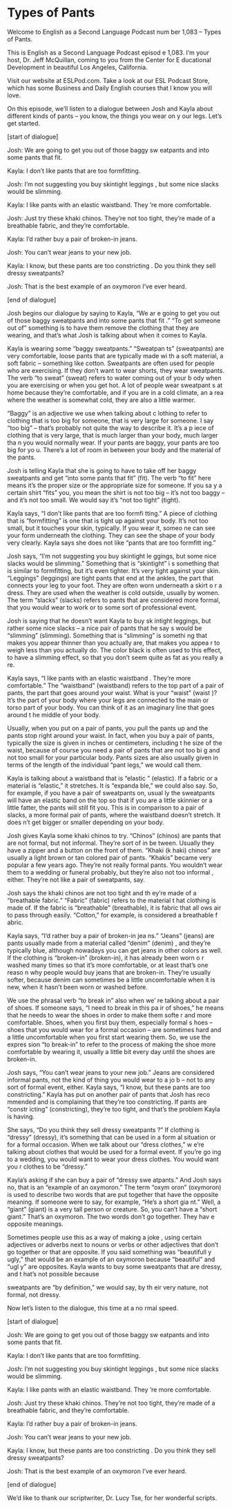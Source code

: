 # Types of Pants

Welcome to English as a Second Language Podcast num ber 1,083 – Types of Pants.

This is English as a Second Language Podcast episod e 1,083. I’m your host, Dr. Jeff McQuillan, coming to you from the Center for E ducational Development in beautiful Los Angeles, California.

Visit our website at ESLPod.com. Take a look at our  ESL Podcast Store, which has some Business and Daily English courses that I know you will love.

On this episode, we’ll listen to a dialogue between  Josh and Kayla about different kinds of pants – you know, the things you wear on y our legs. Let’s get started.

[start of dialogue]

Josh: We are going to get you out of those baggy sw eatpants and into some pants that fit.

Kayla: I don’t like pants that are too formfitting.

Josh: I’m not suggesting you buy skintight leggings , but some nice slacks would be slimming.

Kayla: I like pants with an elastic waistband. They ’re more comfortable.

Josh: Just try these khaki chinos. They’re not too tight, they’re made of a breathable fabric, and they’re comfortable.

Kayla: I’d rather buy a pair of broken-in jeans.

Josh: You can’t wear jeans to your new job.

Kayla: I know, but these pants are too constricting . Do you think they sell dressy sweatpants?

Josh: That is the best example of an oxymoron I’ve ever heard.

[end of dialogue]

Josh begins our dialogue by saying to Kayla, “We ar e going to get you out of those baggy sweatpants and into some pants that fit .” “To get someone out of” something is to have them remove the clothing that they are wearing, and that’s what Josh is talking about when it comes to Kayla.

Kayla is wearing some “baggy sweatpants.” “Sweatpan ts” (sweatpants) are very comfortable, loose pants that are typically made wi th a soft material, a soft fabric – something like cotton. Sweatpants are often used for people who are exercising. If they don’t want to wear shorts, they  wear sweatpants. The verb “to sweat” (sweat) refers to water coming out of your b ody when you are exercising or when you get hot. A lot of people wear sweatpant s at home because they’re comfortable, and if you are in a cold climate, an a rea where the weather is somewhat cold, they are also a little warmer.

“Baggy” is an adjective we use when talking about c lothing to refer to clothing that is too big for someone, that is very large for  someone. I say “too big” – that’s probably not quite the way to describe it. It’s a p iece of clothing that is very large, that is much larger than your body, much larger tha n you would normally wear. If your pants are baggy, your pants are too big for yo u. There’s a lot of room in between your body and the material of the pants.

Josh is telling Kayla that she is going to have to take off her baggy sweatpants and get “into some pants that fit” (fit). The verb “to fit” here means it’s the proper size or the appropriate size for someone. If you sa y a certain shirt “fits” you, you mean the shirt is not too big – it’s not too baggy – and it’s not too small. We would say it’s “not too tight” (tight).

Kayla says, “I don’t like pants that are too formfi tting.” A piece of clothing that is “formfitting” is one that is tight up against your body. It’s not too small, but it touches your skin, typically. If you wear it, someo ne can see your form underneath the clothing. They can see the shape of your body very clearly. Kayla says she does not like “pants that are too formfitt ing.”

Josh says, “I’m not suggesting you buy skintight le ggings, but some nice slacks would be slimming.” Something that is “skintight” i s something that is similar to formfitting, but it’s even tighter. It’s very tight  against your skin. “Leggings” (leggings) are tight pants that end at the ankles, the part that connects your leg to your foot. They are often worn underneath a skirt o r a dress. They are used when the weather is cold outside, usually by women. The term “slacks” (slacks) refers to pants that are considered more formal, that you would wear to work or to some sort of professional event.

Josh is saying that he doesn’t want Kayla to buy sk intight leggings, but rather some nice slacks – a nice pair of pants that he say s would be “slimming” (slimming). Something that is “slimming” is somethi ng that makes you appear thinner than you actually are, that makes you appea r to weigh less than you actually do. The color black is often used to this effect, to have a slimming effect, so that you don’t seem quite as fat as you really a re.

Kayla says, “I like pants with an elastic waistband . They’re more comfortable.” The “waistband” (waistband) refers to the top part of a pair of pants, the part that goes around your waist. What is your “waist” (waist )? It’s the part of your body where your legs are connected to the main or torso part of your body. You can think of it as an imaginary line that goes around t he middle of your body.

Usually, when you put on a pair of pants, you pull the pants up and the pants stop right around your waist. In fact, when you buy  a pair of pants, typically the size is given in inches or centimeters, including t he size of the waist, because of course you need a pair of pants that are not too bi g and not too small for your particular body. Pants sizes are also usually given  in terms of the length of the individual “pant legs,” we would call them.

Kayla is talking about a waistband that is “elastic ” (elastic). If a fabric or a material is “elastic,” it stretches. It is “expanda ble,” we could also say. So, for example, if you have a pair of sweatpants on, usual ly the sweatpants will have an elastic band on the top so that if you are a little  skinnier or a little fatter, the pants will still fit you. This is in comparison to a pair  of slacks, a more formal pair of pants, where the waistband doesn’t stretch. It does n’t get bigger or smaller depending on your body.

Josh gives Kayla some khaki chinos to try. “Chinos”  (chinos) are pants that are not formal, but not informal. They’re sort of in be tween. Usually they have a zipper and a button on the front of them. “Khaki (k haki) chinos” are usually a light brown or tan colored pair of pants. “Khakis” became  very popular a few years ago. They’re not really formal pants. You wouldn’t wear them to a wedding or funeral probably, but they’re also not too informal , either. They’re not like a pair of sweatpants, say.

Josh says the khaki chinos are not too tight and th ey’re made of a “breathable fabric.” “Fabric” (fabric) refers to the material t hat clothing is made of. If the fabric is “breathable” (breathable), it is fabric that all ows air to pass through easily. “Cotton,” for example, is considered a breathable f abric.

Kayla says, “I’d rather buy a pair of broken-in jea ns.” “Jeans” (jeans) are pants usually made from a material called “denim” (denim) , and they’re typically blue, although nowadays you can get jeans in other colors  as well. If the clothing is “broken-in” (broken-in), it has already been worn o r washed many times so that it’s more comfortable, or at least that’s one reaso n why people would buy jeans that are broken-in. They’re usually softer, because  denim can sometimes be a little uncomfortable when it is new, when it hasn’t  been worn or washed before.

We use the phrasal verb “to break in” also when we’ re talking about a pair of shoes. If someone says, “I need to break in this pa ir of shoes,” he means that he needs to wear the shoes in order to make them softe r and more comfortable. Shoes, when you first buy them, especially formal s hoes – shoes that you would wear for a formal occasion – are sometimes hard and  a little uncomfortable when you first start wearing them. So, we use the expres sion “to break-in” to refer to the process of making the shoe more comfortable by wearing it, usually a little bit every day until the shoes are broken-in.

Josh says, “You can’t wear jeans to your new job.” Jeans are considered informal pants, not the kind of thing you would wear to a jo b – not to any sort of formal event, either. Kayla says, “I know, but these pants  are too constricting.” Kayla has put on another pair of pants that Josh has reco mmended and is complaining that they’re too constricting. If pants are “constr icting” (constricting), they’re too tight, and that’s the problem Kayla is having.

She says, “Do you think they sell dressy sweatpants ?” If clothing is “dressy” (dressy), it’s something that can be used in a form al situation or for a formal occasion. When we talk about our “dress clothes,” w e’re talking about clothes that would be used for a formal event. If you’re go ing to a wedding, you would want to wear your dress clothes. You would want you r clothes to be “dressy.”

Kayla’s asking if she can buy a pair of “dressy swe atpants.” And Josh says no, that is an “example of an oxymoron.” The term “oxym oron” (oxymoron) is used to describe two words that are put together that have the opposite meaning. If someone were to say, for example, “He’s a short gia nt.” Well, a “giant” (giant) is a very tall person or creature. So, you can’t have a “short giant.” That’s an oxymoron. The two words don’t go together. They hav e opposite meanings.

Sometimes people use this as a way of making a joke , using certain adjectives or adverbs next to nouns or verbs or other adjectives that don’t go together or that are opposite. If you said something was “beautifull y ugly,” that would be an example of an oxymoron because “beautiful” and “ugl y” are opposites. Kayla wants to buy some sweatpants that are dressy, and t hat’s not possible because

sweatpants are “by definition,” we would say, by th eir very nature, not formal, not dressy.

Now let’s listen to the dialogue, this time at a no rmal speed.

[start of dialogue]

Josh: We are going to get you out of those baggy sw eatpants and into some pants that fit.

Kayla: I don’t like pants that are too formfitting.

Josh: I’m not suggesting you buy skintight leggings , but some nice slacks would be slimming.

Kayla: I like pants with an elastic waistband. They ’re more comfortable.

Josh: Just try these khaki chinos. They’re not too tight, they’re made of a breathable fabric, and they’re comfortable.

Kayla: I’d rather buy a pair of broken-in jeans.

Josh: You can’t wear jeans to your new job.

Kayla: I know, but these pants are too constricting . Do you think they sell dressy sweatpants?

Josh: That is the best example of an oxymoron I’ve ever heard.

[end of dialogue]

We’d like to thank our scriptwriter, Dr. Lucy Tse, for her wonderful scripts.



